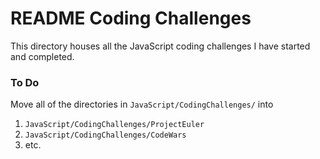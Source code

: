 # README Coding Challenges

This directory houses all the JavaScript coding challenges I have started and completed.

### To Do
Move all of the directories in `JavaScript/CodingChallenges/` into 
1. `JavaScript/CodingChallenges/ProjectEuler`
2. `JavaScript/CodingChallenges/CodeWars`
3. etc.